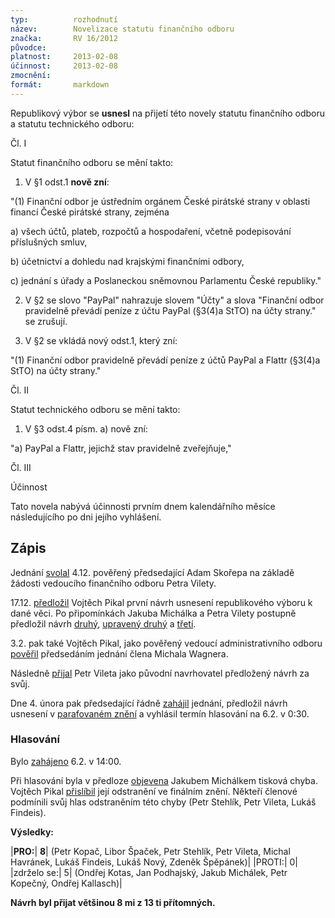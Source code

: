 ```yaml
---
typ:          rozhodnutí
název:        Novelizace statutu finančního odboru
značka:       RV 16/2012
původce:      
platnost:     2013-02-08
účinnost:     2013-02-08
zmocnění:     
formát:       markdown
---
```

 Republikový výbor se **usnesl** na přijetí této novely statutu finančního odboru a statutu technického odboru:

Čl. I

Statut finančního odboru se mění takto:

1. V §1 odst.1 **nově zní**:

"(1) Finanční odbor je ústředním orgánem České pirátské strany v oblasti financí České pirátské strany, zejména

a) všech účtů, plateb, rozpočtů a hospodaření, včetně podepisování příslušných smluv,

b) účetnictví a dohledu nad krajskými finančními odbory,

c) jednání s úřady a Poslaneckou sněmovnou Parlamentu České republiky."

2. V §2 se slovo "PayPal" nahrazuje slovem "Účty" a slova "Finanční odbor pravidelně převádí peníze z účtu PayPal (§3(4)a StTO) na účty strany." se zrušují.

3. V §2 se vkládá nový odst.1, který zní:

"(1) Finanční odbor pravidelně převádí peníze z účtů PayPal a Flattr (§3(4)a StTO) na účty strany."

Čl. II

Statut technického odboru se mění takto:

1. V §3 odst.4 písm. a) nově zní:

"a) PayPal a Flattr, jejichž stav pravidelně zveřejňuje,"

Čl. III

Účinnost

Tato novela nabývá účinnosti prvním dnem kalendářního měsíce následujícího po dni jejího vyhlášení.

## Zápis

Jednání [svolal](https://forum.pirati.cz/republikovy-vybor-f248/rv16-2012-status-fo-novelizace-t14423.html#p177103) 4.12. pověřený předsedající Adam Skořepa na základě žádosti vedoucího finančního odboru Petra Vilety.

17.12. [předložil](https://forum.pirati.cz/republikovy-vybor-f248/rv16-2012-status-fo-novelizace-t14423.html#p179476) Vojtěch Pikal první návrh usnesení republikového výboru k dané věci. Po připomínkách Jakuba Michálka a Petra Vilety postupně předložil návrh [druhý](https://forum.pirati.cz/republikovy-vybor-f248/rv16-2012-status-fo-novelizace-t14423-10.html#p195096), [upravený druhý](https://forum.pirati.cz/republikovy-vybor-f248/rv16-2012-status-fo-novelizace-t14423-10.html#p195170) a [třetí](https://forum.pirati.cz/republikovy-vybor-f248/rv16-2012-status-fo-novelizace-t14423-10.html#p195378).

3.2. pak také Vojtěch Pikal, jako pověřený vedoucí administrativního odboru [pověřil](https://forum.pirati.cz/republikovy-vybor-f248/rv16-2012-status-fo-novelizace-t14423-10.html#p195398) předsedáním jednání člena Michala Wagnera.

Následně [přijal](https://forum.pirati.cz/republikovy-vybor-f248/rv16-2012-status-fo-novelizace-t14423-10.html#p195426) Petr Vileta jako původní navrhovatel předložený návrh za svůj.

Dne 4. února pak předsedající řádně [zahájil](https://forum.pirati.cz/republikovy-vybor-f248/rv16-2012-status-fo-novelizace-t14423-10.html#p195427) jednání, předložil návrh usnesení v [parafovaném znění](http://www.pirati.cz/fo/novela) a vyhlásil termín hlasování na 6.2. v 0:30.

### Hlasování

Bylo [zahájeno](https://forum.pirati.cz/hlasovani-republikoveho-vyboru-f578/rv16-2012-hlasovani-statut-fo-novelizace-t15638.html#p195431) 6.2. v 14:00.

Při hlasování byla v předloze [objevena](https://forum.pirati.cz/hlasovani-republikoveho-vyboru-f578/rv16-2012-hlasovani-statut-fo-novelizace-t15638.html#p196024) Jakubem Michálkem tisková chyba. Vojtěch Pikal [přislíbil](https://forum.pirati.cz/hlasovani-republikoveho-vyboru-f578/rv16-2012-hlasovani-statut-fo-novelizace-t15638.html#p196032) její odstranění ve finálním znění. Někteří členové podmínili svůj hlas odstraněním této chyby (Petr Stehlík, Petr Vileta, Lukáš Findeis).

**Výsledky:**

|**PRO:**| **8**| (Petr Kopač, Libor Špaček, Petr Stehlík, Petr Vileta, Michal Havránek, Lukáš Findeis, Lukáš Nový, Zdeněk Špěpánek)|
|PROTI:| 0|
|zdrželo se:| 5| (Ondřej Kotas, Jan Podhajský, Jakub Michálek, Petr Kopečný, Ondřej Kallasch)|

**Návrh byl přijat většinou 8 mi z 13 ti přítomných.**
